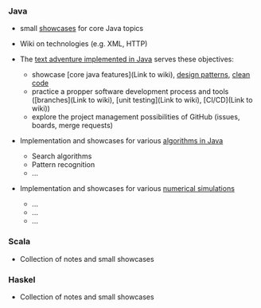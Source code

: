 ### Java

* small [showcases](https://github.com/StefanSchade/Java-Code-Examples) for core Java topics
* Wiki on technologies (e.g. XML, HTTP)

* The [text adventure implemented in Java](https://github.com/StefanSchade/Java-AdventureGame.git) serves these objectives: 
  * showcase  [core java features](Link to wiki), [design patterns](https://raw.githubusercontent.com/wiki/StefanSchade/Java-AdventureGame/SEU.asciidoc), 
  [clean code](https://raw.githubusercontent.com/wiki/StefanSchade/Java-AdventureGame/SampleImplementation/CleanCode.adoc)
  * practice a propper software development process and tools ([branches](Link to wiki), [unit testing](Link to wiki), [CI/CD](Link to wiki)) 
  * explore the project management possibilities of GitHub (issues, boards, merge requests)

* Implementation and showcases for various [algorithms in Java](abc) 
  * Search algorithms 
  * Pattern recognition 
  * ...

* Implementation and showcases for various [numerical simulations](abc) 
  * ... 
  * ... 
  * ...

### Scala

* Collection of notes and small showcases

### Haskel

* Collection of notes and small showcases

